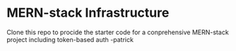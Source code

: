 # MERN-stack Infrastructure

Clone this repo to procide the starter code for a conprehensive MERN-stack project including token-based auth
-patrick